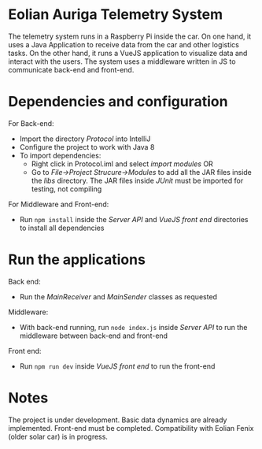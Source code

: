 # Eolian Auriga Telemetry System
The telemetry system runs in a Raspberry Pi inside the car. On one hand, it uses a Java Application to receive data from the car and other logistics tasks. On the other hand, it runs a VueJS application to visualize data and interact with the users. The system uses a middleware written in JS to communicate back-end and front-end.

# Dependencies and configuration

For Back-end:

* Import the directory *Protocol* into IntelliJ
* Configure the project to work with Java 8
* To import dependencies:
  * Right click in Protocol.iml and select *import modules* OR
  * Go to *File->Project Strucure->Modules* to add all the JAR files inside the *libs* directory. The JAR files inside *JUnit* must be imported for testing, not compiling

For Middleware and Front-end:

* Run `npm install` inside the *Server API* and *VueJS front end* directories to install all dependencies

# Run the applications

Back end:

* Run the *MainReceiver* and *MainSender* classes as requested

Middleware:

* With back-end running, run `node index.js` inside *Server API* to run the middleware between back-end and front-end

Front end:

* Run `npm run dev` inside *VueJS front end* to run the front-end

# Notes

The project is under development. Basic data dynamics are already implemented. Front-end must be completed. Compatibility with Eolian Fenix (older solar car) is in progress.

